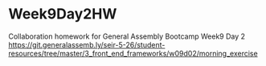# Week9Day2HW

Collaboration homework for General Assembly Bootcamp Week9 Day 2
https://git.generalassemb.ly/seir-5-26/student-resources/tree/master/3_front_end_frameworks/w09d02/morning_exercise
